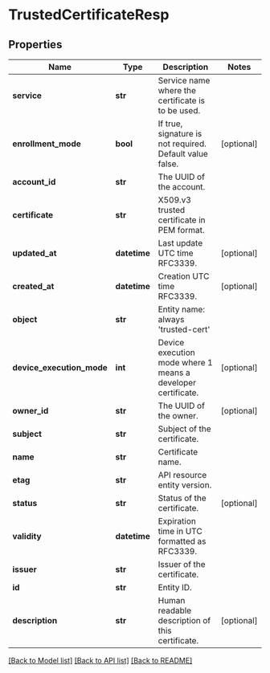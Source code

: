# TrustedCertificateResp

## Properties
Name | Type | Description | Notes
------------ | ------------- | ------------- | -------------
**service** | **str** | Service name where the certificate is to be used. | 
**enrollment_mode** | **bool** | If true, signature is not required. Default value false. | [optional] 
**account_id** | **str** | The UUID of the account. | 
**certificate** | **str** | X509.v3 trusted certificate in PEM format. | 
**updated_at** | **datetime** | Last update UTC time RFC3339. | [optional] 
**created_at** | **datetime** | Creation UTC time RFC3339. | [optional] 
**object** | **str** | Entity name: always &#39;trusted-cert&#39; | 
**device_execution_mode** | **int** | Device execution mode where 1 means a developer certificate. | [optional] 
**owner_id** | **str** | The UUID of the owner. | [optional] 
**subject** | **str** | Subject of the certificate. | 
**name** | **str** | Certificate name. | 
**etag** | **str** | API resource entity version. | 
**status** | **str** | Status of the certificate. | [optional] 
**validity** | **datetime** | Expiration time in UTC formatted as RFC3339. | 
**issuer** | **str** | Issuer of the certificate. | 
**id** | **str** | Entity ID. | 
**description** | **str** | Human readable description of this certificate. | [optional] 

[[Back to Model list]](../README.md#documentation-for-models) [[Back to API list]](../README.md#documentation-for-api-endpoints) [[Back to README]](../README.md)


